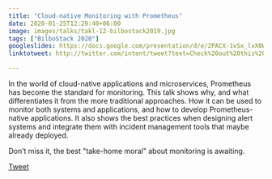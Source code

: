 ```yaml
---
title: "Cloud-native Monitoring with Prometheus"
date: 2020-01-25T12:29:40+06:00
image: images/talks/takl-12-bilbostack2019.jpg
tags: ["BilboStack 2020"]
googleslides: https://docs.google.com/presentation/d/e/2PACX-1vSx_lvX0WqE5gy397lRm8ixcfWfRQaDgc4zhVq2ptd3iKQFlrd5Tp6KYfxstVepoYDQ7UUYpf_HXsvL/embed?start=false&loop=false&delayms=3000
linktotweet: http://twitter.com/intent/tweet?text=Check%20out%20this%20talk:%20“Cloud-native%20monitoring%20with%20Prometheus”%20by%20%40beatrizmrg%20and%20%40Laura_Morillo%20%23PrometheusIO%20%23bilbostack20&url=https://b3a.dev/talks/bilbostack-2020/

---
```

In the world of cloud-native applications and microservices, Prometheus has become the standard for monitoring.
This talk shows why, and what differentiates it from the more traditional approaches. How it can be used to monitor both systems and applications, and how to develop Prometheus-native applications.
It also shows the best practices when designing alert systems and integrate them with incident management tools that maybe already deployed.

Don’t miss it, the best "take-home moral" about monitoring is awaiting.
<div class="blog-content singleiconp">
    <a href="http://twitter.com/intent/tweet?text=Check%20out%20this%20talk:%20“Cloud-native%20monitoring%20with%20Prometheus”%20by%20%40beatrizmrg%20and%20%40Laura_Morillo%20%23PrometheusIO%20%23bilbostack20&url=https://b3a.dev/talks/bilbostack-2020/" target="_blank" class="talklisticons btn btn-dafault btn-details hvr-bounce-to-right"><i class="ion-social-twitter"></i> Tweet</a>
</div>


<br/>
<br/>
